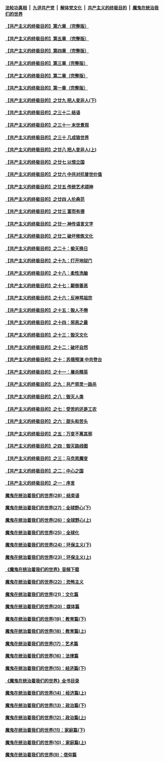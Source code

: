 

####  [法轮功真相](../../../../basic/blob/master/README.md?t=05241031) &nbsp;|&nbsp; [九评共产党](../../../../9ping.md/blob/master/README.md?t=05241031) &nbsp;|&nbsp; [解体党文化](../../../../jtdwh.md/blob/master/README.md?t=05241031)  &nbsp;|&nbsp; [共产主义的终极目的](../../../../gczydzjmd.md/blob/master/README.md?t=05241031) &nbsp;|&nbsp; [魔鬼在统治我们的世界](../../../../mgztzwmdsj.md/blob/master/README.md?t=05241031) 

#### [【共产主义的终极目的】第六章 （完整版）](../pages/nsc422/n11428913.md?t=05241031) 

#### [【共产主义的终极目的】第五章 （完整版）](../pages/nsc422/n11428912.md?t=05241031) 

#### [【共产主义的终极目的】第四章 （完整版）](../pages/nsc422/n11428907.md?t=05241031) 

#### [【共产主义的终极目的】第三章（完整版）](../pages/nsc422/n11428848.md?t=05241031) 

#### [【共产主义的终极目的】第二章（完整版）](../pages/nsc422/n11428831.md?t=05241031) 

#### [【共产主义的终极目的】第一章（完整版）](../pages/nsc422/n11417651.md?t=05241031) 

#### [【共产主义的终极目的】之廿九 把人变非人(下)](../pages/nsc422/n11344140.md?t=05241031) 

#### [【共产主义的终极目的】之三十二 结语](../pages/nsc422/n11360535.md?t=05241031) 

#### [【共产主义的终极目的】之三十一 末世景观](../pages/nsc422/n11351129.md?t=05241031) 

#### [【共产主义的终极目的】之三十 几成狼世界](../pages/nsc422/n11348280.md?t=05241031) 

#### [【共产主义的终极目的】之廿八 把人变非人(上)](../pages/nsc422/n11340492.md?t=05241031) 

#### [【共产主义的终极目的】之廿七 以恨立国](../pages/nsc422/n11336944.md?t=05241031) 

#### [【共产主义的终极目的】之廿六 中共对抗普世价值](../pages/nsc422/n11324785.md?t=05241031) 

#### [【共产主义的终极目的】之廿五 传统艺术颂神](../pages/nsc422/n11296396.md?t=05241031) 

#### [【共产主义的终极目的】之廿四 人伦典范](../pages/nsc422/n11296397.md?t=05241031) 

#### [【共产主义的终极目的】之廿三 富而有德](../pages/nsc422/n11283598.md?t=05241031) 

#### [【共产主义的终极目的】之廿一 神传语言文字](../pages/nsc422/n11263265.md?t=05241031) 

#### [【共产主义的终极目的】之廿二 破坏修炼文化](../pages/nsc422/n11245728.md?t=05241031) 

#### [【共产主义的终极目的】之二十：偷天换日](../pages/nsc422/n11238846.md?t=05241031) 

#### [【共产主义的终极目的】之十九：打开地狱门](../pages/nsc422/n11206376.md?t=05241031) 

#### [【共产主义的终极目的】之十八：柔性洗脑](../pages/nsc422/n11199994.md?t=05241031) 

#### [【共产主义的终极目的】之十七：颠倒善恶](../pages/nsc422/n11179782.md?t=05241031) 

#### [【共产主义的终极目的】之十六：反神骂祖宗](../pages/nsc422/n11166798.md?t=05241031) 

#### [【共产主义的终极目的】之十五：毁人不倦](../pages/nsc422/n11166792.md?t=05241031) 

#### [【共产主义的终极目的】之十四：邪恶之最](../pages/nsc422/n11150249.md?t=05241031) 

#### [【共产主义的终极目的】之十三：毁灭文化](../pages/nsc422/n11135227.md?t=05241031) 

#### [【共产主义的终极目的】之十二：破坏自然](../pages/nsc422/n11135214.md?t=05241031) 

#### [【共产主义的终极目的】之十：苏俄预演 中共登台](../pages/nsc422/n11118424.md?t=05241031) 

#### [【共产主义的终极目的】之十一：屠杀精英](../pages/nsc422/n11118442.md?t=05241031) 

#### [【共产主义的终极目的】之九：共产邪灵一路杀](../pages/nsc422/n11114139.md?t=05241031) 

#### [【共产主义的终极目的】之八：毁灭人类](../pages/nsc422/n11108503.md?t=05241031) 

#### [【共产主义的终极目的】之七：受苦的还是工农](../pages/nsc422/n11101809.md?t=05241031) 

#### [【共产主义的终极目的】之六：甜头和苦头](../pages/nsc422/n11096971.md?t=05241031) 

#### [【共产主义的终极目的】之五：万变不离其邪](../pages/nsc422/n11091285.md?t=05241031) 

#### [【共产主义的终极目的】之四：毁灭路线图](../pages/nsc422/n11086284.md?t=05241031) 

#### [【共产主义的终极目的】之三：马克思魔变](../pages/nsc422/n11061941.md?t=05241031) 

#### [【共产主义的终极目的】之二：中心之国](../pages/nsc422/n11047728.md?t=05241031) 

#### [【共产主义的终极目的】之一：序言](../pages/nsc422/n11086077.md?t=05241031) 

#### [魔鬼在统治着我们的世界(28)：结束语](../pages/nsc422/n10936246.md?t=05241031) 

#### [魔鬼在统治着我们的世界(27)：全球野心(下)](../pages/nsc422/n10928319.md?t=05241031) 

#### [魔鬼在统治着我们的世界(26)：全球野心(上)](../pages/nsc422/n10900318.md?t=05241031) 

#### [魔鬼在统治着我们的世界(25)：全球化](../pages/nsc422/n10788205.md?t=05241031) 

#### [魔鬼在统治着我们的世界(24)：环保主义(下)](../pages/nsc422/n10695307.md?t=05241031) 

#### [魔鬼在统治着我们的世界(23)：环保主义(上)](../pages/nsc422/n10688613.md?t=05241031) 

#### [《魔鬼在统治着我们的世界》音频下载](../pages/nsc422/n10635553.md?t=05241031) 

#### [魔鬼在统治着我们的世界(22)：恐怖主义](../pages/nsc422/n10614727.md?t=05241031) 

#### [魔鬼在统治着我们的世界(21)：文化篇](../pages/nsc422/n10597706.md?t=05241031) 

#### [魔鬼在统治着我们的世界(20)：媒体篇](../pages/nsc422/n10586579.md?t=05241031) 

#### [魔鬼在统治着我们的世界(19)：教育篇(下)](../pages/nsc422/n10564808.md?t=05241031) 

#### [魔鬼在统治着我们的世界(18)：教育篇(上)](../pages/nsc422/n10526970.md?t=05241031) 

#### [魔鬼在统治着我们的世界(17)：艺术篇](../pages/nsc422/n10499093.md?t=05241031) 

#### [魔鬼在统治着我们的世界(16)：法律篇](../pages/nsc422/n10485969.md?t=05241031) 

#### [魔鬼在统治着我们的世界(15)：经济篇(下)](../pages/nsc422/n10469975.md?t=05241031) 

#### [《魔鬼在统治着我们的世界》全书目录](../pages/nsc422/n10464261.md?t=05241031) 

#### [魔鬼在统治着我们的世界(14)：经济篇(上)](../pages/nsc422/n10457370.md?t=05241031) 

#### [魔鬼在统治着我们的世界(13)：政治篇(下)](../pages/nsc422/n10448270.md?t=05241031) 

#### [魔鬼在统治着我们的世界(12)：政治篇(上)](../pages/nsc422/n10444576.md?t=05241031) 

#### [魔鬼在统治着我们的世界(11)：家庭篇(下)](../pages/nsc422/n10440961.md?t=05241031) 

#### [魔鬼在统治着我们的世界(10)：家庭篇(上)](../pages/nsc422/n10435448.md?t=05241031) 

#### [魔鬼在统治着我们的世界(9)：信仰篇](../pages/nsc422/n10432159.md?t=05241031) 

